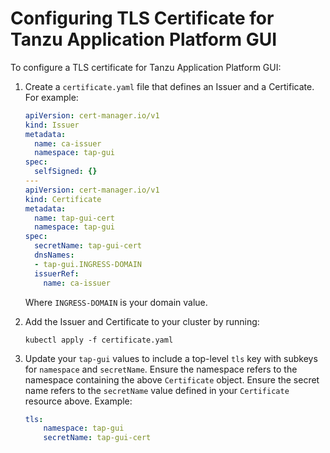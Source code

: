 # Configuring TLS Certificate for Tanzu Application Platform GUI

To configure a TLS certificate for Tanzu Application Platform GUI:

1. Create a `certificate.yaml` file that defines an Issuer and a Certificate. For example:

    ```yaml
    apiVersion: cert-manager.io/v1
    kind: Issuer
    metadata:
      name: ca-issuer
      namespace: tap-gui
    spec:
      selfSigned: {}
    ---
    apiVersion: cert-manager.io/v1
    kind: Certificate
    metadata:
      name: tap-gui-cert
      namespace: tap-gui
    spec:
      secretName: tap-gui-cert
      dnsNames:
      - tap-gui.INGRESS-DOMAIN
      issuerRef:
        name: ca-issuer
    ```

    Where `INGRESS-DOMAIN` is your domain value.

1. Add the Issuer and Certificate to your cluster by running:

    ```console
    kubectl apply -f certificate.yaml
    ```

1. Update your `tap-gui` values to include a top-level `tls` key with subkeys for `namespace` and
`secretName`.
Ensure the namespace refers to the namespace containing the above `Certificate` object.
Ensure the secret name refers to the `secretName` value defined in your `Certificate` resource above.
Example:

    ```yaml
    tls:
        namespace: tap-gui
        secretName: tap-gui-cert
    ```
